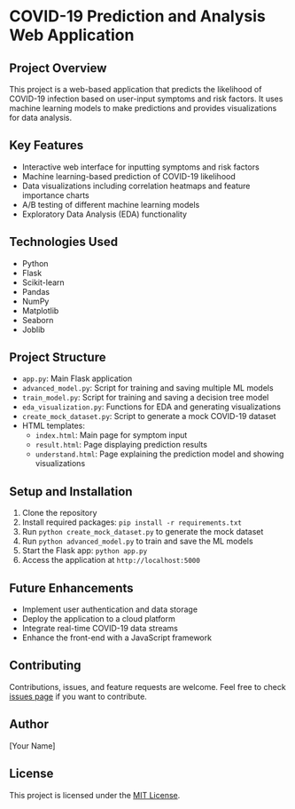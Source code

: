 # COVID-19 Prediction and Analysis Web Application

## Project Overview
This project is a web-based application that predicts the likelihood of COVID-19 infection based on user-input symptoms and risk factors. It uses machine learning models to make predictions and provides visualizations for data analysis.

## Key Features
- Interactive web interface for inputting symptoms and risk factors
- Machine learning-based prediction of COVID-19 likelihood
- Data visualizations including correlation heatmaps and feature importance charts
- A/B testing of different machine learning models
- Exploratory Data Analysis (EDA) functionality

## Technologies Used
- Python
- Flask
- Scikit-learn
- Pandas
- NumPy
- Matplotlib
- Seaborn
- Joblib

## Project Structure
- `app.py`: Main Flask application
- `advanced_model.py`: Script for training and saving multiple ML models
- `train_model.py`: Script for training and saving a decision tree model
- `eda_visualization.py`: Functions for EDA and generating visualizations
- `create_mock_dataset.py`: Script to generate a mock COVID-19 dataset
- HTML templates:
  - `index.html`: Main page for symptom input
  - `result.html`: Page displaying prediction results
  - `understand.html`: Page explaining the prediction model and showing visualizations

## Setup and Installation
1. Clone the repository
2. Install required packages: `pip install -r requirements.txt`
3. Run `python create_mock_dataset.py` to generate the mock dataset
4. Run `python advanced_model.py` to train and save the ML models
5. Start the Flask app: `python app.py`
6. Access the application at `http://localhost:5000`

## Future Enhancements
- Implement user authentication and data storage
- Deploy the application to a cloud platform
- Integrate real-time COVID-19 data streams
- Enhance the front-end with a JavaScript framework

## Contributing
Contributions, issues, and feature requests are welcome. Feel free to check [issues page](link-to-issues-page) if you want to contribute.

## Author
[Your Name]

## License
This project is licensed under the [MIT License](link-to-license).